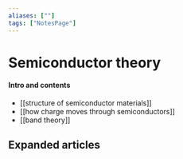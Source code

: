 ```yaml
---
aliases: [""]
tags: ["NotesPage"]
---
```


# Semiconductor theory

#### Intro and contents
- [[structure of semiconductor materials]]
- [[how charge moves through semiconductors]]
- [[band theory]]


## Expanded articles

